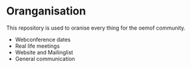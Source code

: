 # Oranganisation

This repository is used to oranise every thing for the oemof community. 

- Webconference dates
- Real life meetings
- Website and Mailinglist
- General communication

